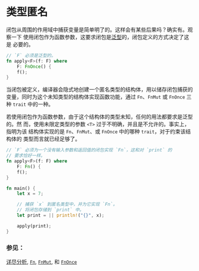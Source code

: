 # 类型匿名

闭包从周围的作用域中捕获变量是简单明了的。这样会有某些后果吗？确实有。观察一下
使用闭包作为函数参数，这要求闭包是[泛型][generics]的，闭包定义的方式决定了这是
必要的。

```rust
// `F` 必须是泛型的。
fn apply<F>(f: F) where
    F: FnOnce() {
    f();
}
```

当闭包被定义，编译器会隐式地创建一个匿名类型的结构体，用以储存闭包捕获的
变量，同时为这个未知类型的结构体实现函数功能，通过 `Fn`、`FnMut` 或 `FnOnce`
 三种 `trait` 中的一种。

若使用闭包作为函数参数，由于这个结构体的类型未知，任何的用法都要求是泛型的。然
而，使用未限定类型的参数 `<T>` 过于不明确，并且是不允许的。事实上，指明为该
结构体实现的是 `Fn`、`FnMut`、或 `FnOnce` 中的哪种 `trait`，对于约束该结构体的
类型而言就已经足够了。

```rust
// `F` 必须为一个没有输入参数和返回值的闭包实现 `Fn`，这和对 `print` 的
// 要求恰好一样。
fn apply<F>(f: F) where
    F: Fn() {
    f();
}

fn main() {
    let x = 7;

    // 捕获 `x` 到匿名类型中，并为它实现 `Fn`。
    // 将闭包存储到 `print` 中。
    let print = || println!("{}", x);

    apply(print);
}
```

### 参见：

[详尽分析][thorough_analysis], [`Fn`][fn], [`FnMut`][fn_mut],
和 [`FnOnce`][fn_once]

[generics]: ../../generics.md
[fn]: https://doc.rust-lang.org/std/ops/trait.Fn.html
[fn_mut]: https://doc.rust-lang.org/std/ops/trait.FnMut.html
[fn_once]: https://doc.rust-lang.org/std/ops/trait.FnOnce.html
[thorough_analysis]: https://huonw.github.io/blog/2015/05/finding-closure-in-rust/
